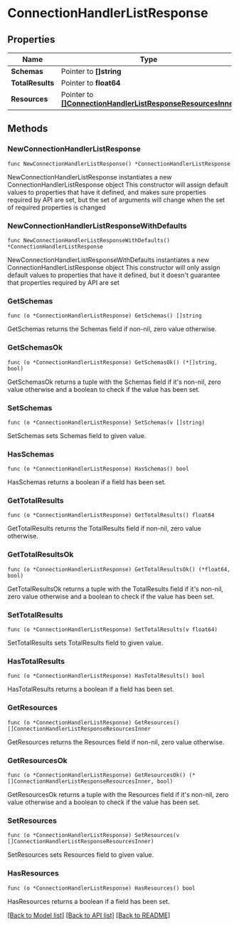 # ConnectionHandlerListResponse

## Properties

Name | Type | Description | Notes
------------ | ------------- | ------------- | -------------
**Schemas** | Pointer to **[]string** |  | [optional] 
**TotalResults** | Pointer to **float64** |  | [optional] 
**Resources** | Pointer to [**[]ConnectionHandlerListResponseResourcesInner**](ConnectionHandlerListResponseResourcesInner.md) |  | [optional] 

## Methods

### NewConnectionHandlerListResponse

`func NewConnectionHandlerListResponse() *ConnectionHandlerListResponse`

NewConnectionHandlerListResponse instantiates a new ConnectionHandlerListResponse object
This constructor will assign default values to properties that have it defined,
and makes sure properties required by API are set, but the set of arguments
will change when the set of required properties is changed

### NewConnectionHandlerListResponseWithDefaults

`func NewConnectionHandlerListResponseWithDefaults() *ConnectionHandlerListResponse`

NewConnectionHandlerListResponseWithDefaults instantiates a new ConnectionHandlerListResponse object
This constructor will only assign default values to properties that have it defined,
but it doesn't guarantee that properties required by API are set

### GetSchemas

`func (o *ConnectionHandlerListResponse) GetSchemas() []string`

GetSchemas returns the Schemas field if non-nil, zero value otherwise.

### GetSchemasOk

`func (o *ConnectionHandlerListResponse) GetSchemasOk() (*[]string, bool)`

GetSchemasOk returns a tuple with the Schemas field if it's non-nil, zero value otherwise
and a boolean to check if the value has been set.

### SetSchemas

`func (o *ConnectionHandlerListResponse) SetSchemas(v []string)`

SetSchemas sets Schemas field to given value.

### HasSchemas

`func (o *ConnectionHandlerListResponse) HasSchemas() bool`

HasSchemas returns a boolean if a field has been set.

### GetTotalResults

`func (o *ConnectionHandlerListResponse) GetTotalResults() float64`

GetTotalResults returns the TotalResults field if non-nil, zero value otherwise.

### GetTotalResultsOk

`func (o *ConnectionHandlerListResponse) GetTotalResultsOk() (*float64, bool)`

GetTotalResultsOk returns a tuple with the TotalResults field if it's non-nil, zero value otherwise
and a boolean to check if the value has been set.

### SetTotalResults

`func (o *ConnectionHandlerListResponse) SetTotalResults(v float64)`

SetTotalResults sets TotalResults field to given value.

### HasTotalResults

`func (o *ConnectionHandlerListResponse) HasTotalResults() bool`

HasTotalResults returns a boolean if a field has been set.

### GetResources

`func (o *ConnectionHandlerListResponse) GetResources() []ConnectionHandlerListResponseResourcesInner`

GetResources returns the Resources field if non-nil, zero value otherwise.

### GetResourcesOk

`func (o *ConnectionHandlerListResponse) GetResourcesOk() (*[]ConnectionHandlerListResponseResourcesInner, bool)`

GetResourcesOk returns a tuple with the Resources field if it's non-nil, zero value otherwise
and a boolean to check if the value has been set.

### SetResources

`func (o *ConnectionHandlerListResponse) SetResources(v []ConnectionHandlerListResponseResourcesInner)`

SetResources sets Resources field to given value.

### HasResources

`func (o *ConnectionHandlerListResponse) HasResources() bool`

HasResources returns a boolean if a field has been set.


[[Back to Model list]](../README.md#documentation-for-models) [[Back to API list]](../README.md#documentation-for-api-endpoints) [[Back to README]](../README.md)


